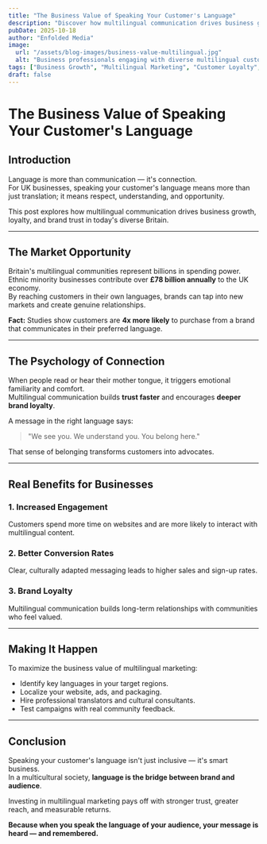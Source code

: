 ```yaml
---
title: "The Business Value of Speaking Your Customer's Language"
description: "Discover how multilingual communication drives business growth, loyalty, and brand trust while creating genuine connections with diverse UK audiences."
pubDate: 2025-10-18
author: "Enfolded Media"
image:
  url: "/assets/blog-images/business-value-multilingual.jpg"
  alt: "Business professionals engaging with diverse multilingual customers"
tags: ["Business Growth", "Multilingual Marketing", "Customer Loyalty", "ROI"]
draft: false
---
```


# The Business Value of Speaking Your Customer's Language

## Introduction

Language is more than communication — it's connection.  
For UK businesses, speaking your customer's language means more than just translation; it means respect, understanding, and opportunity.

This post explores how multilingual communication drives business growth, loyalty, and brand trust in today's diverse Britain.

---

## The Market Opportunity

Britain's multilingual communities represent billions in spending power.  
Ethnic minority businesses contribute over **£78 billion annually** to the UK economy.  
By reaching customers in their own languages, brands can tap into new markets and create genuine relationships.

**Fact:** Studies show customers are **4x more likely** to purchase from a brand that communicates in their preferred language.

---

## The Psychology of Connection

When people read or hear their mother tongue, it triggers emotional familiarity and comfort.  
Multilingual communication builds **trust faster** and encourages **deeper brand loyalty**.

A message in the right language says:
> "We see you. We understand you. You belong here."

That sense of belonging transforms customers into advocates.

---

## Real Benefits for Businesses

### 1. Increased Engagement
Customers spend more time on websites and are more likely to interact with multilingual content.

### 2. Better Conversion Rates
Clear, culturally adapted messaging leads to higher sales and sign-up rates.

### 3. Brand Loyalty
Multilingual communication builds long-term relationships with communities who feel valued.

---

## Making It Happen

To maximize the business value of multilingual marketing:
- Identify key languages in your target regions.  
- Localize your website, ads, and packaging.  
- Hire professional translators and cultural consultants.  
- Test campaigns with real community feedback.  

---

## Conclusion

Speaking your customer's language isn't just inclusive — it's smart business.  
In a multicultural society, **language is the bridge between brand and audience**.  

Investing in multilingual marketing pays off with stronger trust, greater reach, and measurable returns.

**Because when you speak the language of your audience, your message is heard — and remembered.**
